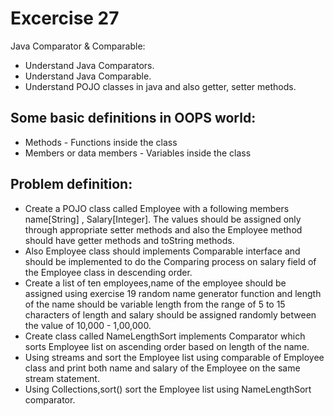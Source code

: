 # Excercise 27

Java Comparator & Comparable:
- Understand Java Comparators.
- Understand Java Comparable.  
- Understand POJO classes in java and also getter, setter methods.

## Some basic definitions in OOPS world:

* Methods - Functions inside the class
* Members or data members - Variables inside the class

## Problem definition:

- Create a POJO class called Employee with a following members name[String] , Salary[Integer]. The values should be assigned only through appropriate setter methods and also the Employee method should have getter methods and toString methods.
- Also Employee class should implements Comparable interface and should be implemented to do the Comparing process on salary field of the Employee class in descending order.  
- Create a list of ten employees,name of the employee should be assigned using exercise 19 random name generator function and length of the name should be variable length from the range of 5 to 15 characters of length and  salary should be assigned randomly between the value of  10,000 - 1,00,000.
- Create class called NameLengthSort implements Comparator which sorts Employee list on ascending order based on length of the name.
- Using streams and sort the Employee list using comparable of Employee class and print both name and salary of the Employee on the same stream statement.
- Using Collections,sort() sort the Employee list using NameLengthSort comparator.
